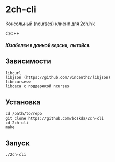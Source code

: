 # 2ch-cli
Консольный (ncurses) клиент для 2ch.hk

C/C++

##### Юзабелен в данной версии, пытайся.

## Зависимости
```
libcurl
libjson (https://github.com/vincenthz/libjson)
libncursesw
libcaca с поддержкой ncurses
```
## Установка
```
cd /path/to/repo
git clone https://github.com/bcskda/2ch-cli
cd 2ch-cli
make
```
## Запуск
```
./2ch-cli
```
